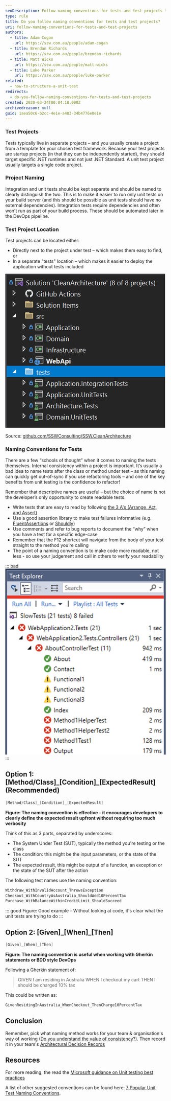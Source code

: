```yaml
---
seoDescription: Follow naming conventions for tests and test projects to ensure clarity, consistency, and readability.
type: rule
title: Do you follow naming conventions for tests and test projects?
uri: follow-naming-conventions-for-tests-and-test-projects
authors:
  - title: Adam Cogan
    url: https://ssw.com.au/people/adam-cogan
  - title: Brendan Richards
    url: https://ssw.com.au/people/brendan-richards
  - title: Matt Wicks
    url: https://ssw.com.au/people/matt-wicks
  - title: Luke Parker
    url: https://ssw.com.au/people/luke-parker
related:
  - how-to-structure-a-unit-test
redirects:
  - do-you-follow-naming-conventions-for-tests-and-test-projects
created: 2020-03-24T00:04:10.000Z
archivedreason: null
guid: 1aea50c6-b2cc-4e1e-a483-34b4776e0e1e
---
```


### Test Projects

Tests typically live in separate projects – and you usually create a project from a template for your chosen test framework.
Because your test projects are startup projects (in that they can be independently started), they should target specific .NET runtimes and not just .NET Standard.
A unit test project usually targets a single code project.

### Project Naming

Integration and unit tests should be kept separate and should be named to clearly distinguish the two.
This is to make it easier to run only unit tests on your build server (and this should be possible as unit tests should have no external dependencies).
Integration tests require dependencies and often won't run as part of your build process. These should be automated later in the DevOps pipeline.

<!--endintro-->

### Test Project Location

Test projects can be located either:

* Directly next to the project under test – which makes them easy to find, or
* In a separate "tests" location – which makes it easier to deploy the application without tests included

![Figure: In the above project the tests are clearly placed in a separate location, making it easy to deploy to production without them. It’s easy to tell which project is under test and what style of tests will be found in each test project](clean-architecture-naming-2.png)

Source: [github.com/SSWConsulting/SSW.CleanArchitecture](https://github.com/SSWConsulting/SSW.CleanArchitecture)

### Naming Conventions for Tests

There are a few “schools of thought” when it comes to naming the tests themselves.
Internal consistency within a project is important.
It’s usually a bad idea to name tests after the class or method under test – as this naming can quickly get out-of-sync if you use refactoring tools – and one of the key benefits from unit testing is the confidence to refactor!

Remember that descriptive names are useful – but the choice of name is not the developer’s only opportunity to create readable tests.

* Write tests that are easy to read by following [the 3 A's (Arrange, Act, and Assert)](/how-to-structure-a-unit-test)
* Use a good assertion library to make test failures informative (e.g. [FluentAssertions](https://fluentassertions.com) or [Shouldly](https://github.com/shouldly/shouldly))
* Use comments and refer to bug reports to document the “why” when you have a test for a specific edge-case
* Remember that the F12 shortcut will navigate from the body of your test straight to the method you’re calling
* The point of a naming convention is to make code more readable, not less - so use your judgement and call in others to verify your readability

::: bad
![Figure: Bad example - From the Test Explorer view you cannot tell what a test is meant to test just from its name](bad-naming.png)
:::

## Option 1: \[Method/Class]\_\[Condition]\_[ExpectedResult] (Recommended)

```cs
[Method/Class]_[Condition]_[ExpectedResult]
```

**Figure: The naming convention is effective – it encourages developers to clearly define the expected result upfront without requiring too much verbosity**

Think of this as 3 parts, separated by underscores:

* The System Under Test (SUT), typically the method you're testing or the class
* The condition: this might be the input parameters, or the state of the SUT
* The expected result, this might be output of a function, an exception or the state of the SUT after the action

The following test names use the naming convention:

```cs
Withdraw_WithInvalidAccount_ThrowsException
Checkout_WithCountryAsAustralia_ShouldAdd10PercentTax
Purchase_WithBalanceWithinCreditLimit_ShouldSucceed
```

::: good
Figure: Good example - Without looking at code, it's clear what the unit tests are trying to do
:::

## Option 2: \[Given]\_\[When]\_\[Then]

```cs
[Given]_[When]_[Then]
```

**Figure: The naming convention is useful when working with Gherkin statements or BDD style DevOps**

Following a Gherkin statement of:

> GIVEN I am residing in Australia
> WHEN I checkout my cart
> THEN I should be charged 10% tax

This could be written as:

```cs
GivenResidingInAustralia_WhenCheckout_ThenCharge10PercentTax
```

## Conclusion

Remember, pick what naming method works for your team & organisation's way of working ([Do you understand the value of consistency?](/the-value-of-consistency/)). Then record it in your team's [Architectural Decision Records](/architectural-decision-records/)

## Resources

For more reading, the read the [Microsoft guidance on Unit testing best practices](https://learn.microsoft.com/en-us/dotnet/core/testing/unit-testing-best-practices)

A list of other suggested conventions can be found here: [7 Popular Unit Test Naming Conventions](https://dzone.com/articles/7-popular-unit-test-naming).

